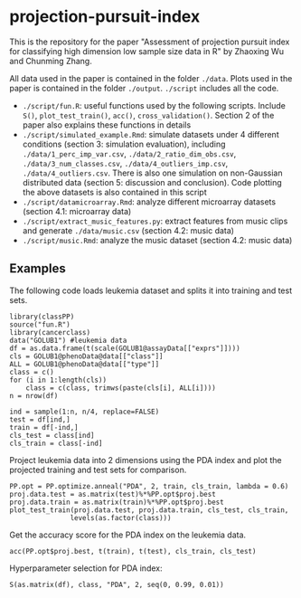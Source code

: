 # projection-pursuit-index

This is the repository for the paper "Assessment of projection pursuit index for classifying high dimension low sample size data in R" by Zhaoxing Wu and Chunming Zhang.

All data used in the paper is contained in the folder `./data`. Plots used in the paper is contained in the folder `./output`. `./script` includes all the code.

- `./script/fun.R`: useful functions used by the following scripts. Include `S()`, `plot_test_train()`, `acc()`, `cross_validation()`. Section 2 of the paper also explains these functions in details
- `./script/simulated_example.Rmd`: simulate datasets under 4 different conditions (section 3: simulation evaluation), including `./data/1_perc_imp_var.csv`, `./data/2_ratio_dim_obs.csv`, `./data/3_num_classes.csv`, `./data/4_outliers_imp.csv`, `./data/4_outliers.csv`. There is also one simulation on non-Gaussian distributed data (section 5: discussion and conclusion). Code plotting the above datasets is also contained in this script
- `./script/datamicroarray.Rmd`: analyze different microarray datasets (section 4.1: microarray data)
- `./script/extract_music_features.py`: extract features from music clips and generate `./data/music.csv` (section 4.2: music data)
- `./script/music.Rmd`: analyze the music dataset (section 4.2: music data)

## Examples
The following code loads leukemia dataset and splits it into training and test sets.
```{r}
library(classPP)
source("fun.R")
library(cancerclass)
data("GOLUB1") #leukemia data
df = as.data.frame(t(scale(GOLUB1@assayData[["exprs"]])))
cls = GOLUB1@phenoData@data[["class"]] 
ALL = GOLUB1@phenoData@data[["type"]] 
class = c()
for (i in 1:length(cls))
    class = c(class, trimws(paste(cls[i], ALL[i])))
n = nrow(df)

ind = sample(1:n, n/4, replace=FALSE)
test = df[ind,]
train = df[-ind,]
cls_test = class[ind]
cls_train = class[-ind]
```

Project leukemia data into 2 dimensions using the PDA index and plot the projected training and test sets for comparison.
```{r}
PP.opt = PP.optimize.anneal("PDA", 2, train, cls_train, lambda = 0.6)
proj.data.test = as.matrix(test)%*%PP.opt$proj.best
proj.data.train = as.matrix(train)%*%PP.opt$proj.best
plot_test_train(proj.data.test, proj.data.train, cls_test, cls_train,
               levels(as.factor(class)))
```
Get the accuracy score for the PDA index on the leukemia data.
```{r}
acc(PP.opt$proj.best, t(train), t(test), cls_train, cls_test)
```
Hyperparameter selection for PDA index: 
```{r}
S(as.matrix(df), class, "PDA", 2, seq(0, 0.99, 0.01))
```


